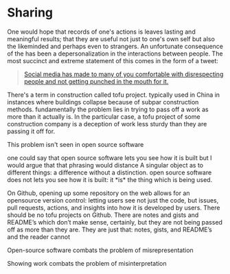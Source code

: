 # Sharing

One would hope that records of one's actions is leaves lasting and meaningful results; that they are useful not just to one's own self but also the likeminded and perhaps even to strangers. An unfortunate consequence of the has been a depersonalization in the interactions between people. The most succinct and extreme statement of this comes in the form of a tweet: 

> [Social media has made to many of you comfortable with disrespecting people and not getting punched in the mouth for it.](https://twitter.com/avery24adw/status/1074115030852034560?lang=en)

There's a term in construction called tofu project. typically used in China  in instances where buildings collapse because of subpar construction methods.  fundamentally the problem lies in trying to pass off a work as more than it actually is. In the particular case, a tofu project of some  construction company is a deception of work less sturdy than they are passing it off for. 

This problem isn't seen in open source software 

one could say that open source software lets you see how it is built but I would argue that that phrasing would distance A singular object as to different things: a difference without a distinction. open source software does not lets you see how it is built: it \*is\* the thing which is being used. 

On Github, opening up some repository on the web allows for an opensource version control: letting users see not just the code, but issues, pull requests, actions, and insights into how it is developed by users. There should be no tofu projects on Github. There are notes and gists and README’s which don’t make sense, certainly, but they are not being passed off as more than they are. They are just that: notes, gists, and README’s and the reader cannot 

Open-source software combats the problem of misrepresentation 

Showing work combats the problem of misinterpretation 









